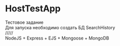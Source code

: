 # HostTestApp
Тестовое задание<br>
Для запуска необходимо создать БД SearchHistory <br>
/////<br>
NodeJS + Express + EJS + Mongoose + MongoDB
